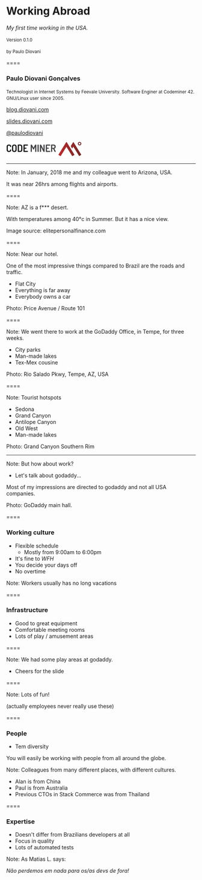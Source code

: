 # Working Abroad

_My first time working in the USA._

<small>Version 0.1.0</small>

<small>by Paulo Diovani</small>

====
<!-- .slide: class="half-slide" data-background="url(img/paulodiovani.jpg)" data-background-size="contain" data-background-repeat="no-repeat" data-background-position="right" -->

### <i class="fa fa-user"></i> Paulo Diovani Gonçalves

<small>Technologist in Internet Systems by Feevale University.
Software Enginer at Codeminer 42.
GNU/Linux user since 2005.</small>

[blog.diovani.com][blog]

[slides.diovani.com][slides]

[@paulodiovani][twitter]

[![codeminer42][code-logo]][code-site] <!-- .element: class="no-border no-background" -->

[blog]: http://blog.diovani.com
[slides]: http://slides.diovani.com
[twitter]: http://twitter.com/paulodiovani
[code-logo]: img/codeminer42.png
[code-site]: http://codeminer42.com/

----

<!-- .slide: data-background="url(img/flight.jpg)" data-background-size="cover" data-background-repeat="no-repeat" data-background-position="center" -->

Note:
In January, 2018 me and my colleague went to Arizona, USA.

It was near 26hrs among flights and airports.

====

<!-- .slide: data-background="url(img/arizona.jpg)" data-background-size="cover" data-background-repeat="no-repeat" data-background-position="center" -->

Note:
AZ is a f*** desert.

With temperatures among 40°c in Summer.
But it has a nice view.

Image source: elitepersonalfinance.com

====

<!-- .slide: data-background="url(img/priceav.jpg)" data-background-size="cover" data-background-repeat="no-repeat" data-background-position="center" -->

Note:
Near our hotel.

One of the most impressive things compared to Brazil
are the roads and traffic.

- Flat City
- Everything is far away
- Everybody owns a car

Photo: Price Avenue / Route 101

====

<!-- .slide: data-background="url(img/riosalado.jpg)" data-background-size="cover" data-background-repeat="no-repeat" data-background-position="center" -->

Note:
We went there to work at the GoDaddy Office, in Tempe, for three weeks.

- City parks
- Man-made lakes
- Tex-Mex cousine

Photo: Rio Salado Pkwy, Tempe, AZ, USA

====

<!-- .slide: data-background="url(img/grand.jpg)" data-background-size="cover" data-background-repeat="no-repeat" data-background-position="center" -->

Note:
Tourist hotspots

- Sedona
- Grand Canyon
- Antilope Canyon
- Old West
- Man-made lakes

Photo: Grand Canyon Southern Rim

----

<!-- .slide: data-background="url(img/godaddy.jpg)" data-background-size="cover" data-background-repeat="no-repeat" data-background-position="center" -->

Note:
But how about work?

- Let's talk about godaddy...

Most of my impressions are directed to godaddy and not all USA companies.

Photo: GoDaddy main hall.

====

### Working culture

- Flexible schedule
  - Mostly from 9:00am to 6:00pm
- It's fine to _WFH_
- You decide your days off
- No overtime

Note:
Workers usually has no long vacations

====

### Infrastructure

- Good to great equipment
- Comfortable meeting rooms
- Lots of play / amusement areas

====

<!-- .slide: data-background="url(img/godaddyfun.jpg)" data-background-size="cover" data-background-repeat="no-repeat" data-background-position="center" -->

Note:
We had some play areas at godaddy.

- Cheers for the slide

====

<!-- .slide: data-background-video="img/igor.mp4" data-background-video-loop="true" data-background-video-muted="true" data-background-size="contain" data-background-position="center" -->

Note:
Lots of fun!

(actually employees never really use these)

====

### People

- Tem diversity

You will easily be working with people
from all around the globe.

Note:
Colleagues from many different places, with different cultures.

- Alan is from China
- Paul is from Australia
- Previous CTOs in Stack Commerce was from Thailand

====

### Expertise

- Doesn't differ from Brazilians developers at all
- Focus in quality
- Lots of automated tests

Note:
As Matias L. says:

_Não perdemos em nada para os/as devs de fora!_
